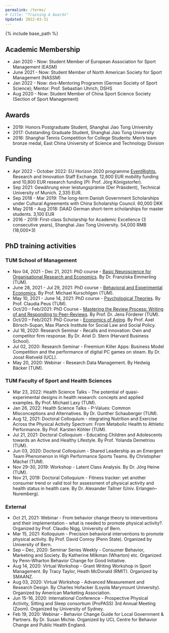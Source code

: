 ```yaml
---
permalink: /terms/
# title: "Training & Awards"
Updated: 2022-03-31
---
```


{% include base_path %}

## Academic Membership

* Jan 2020 - Now: Student Member of European Association for Sport Management (EASM)
* June 2021 - Now: Student Member of North American Society for Sport Management (NASSM)
* Jan 2022 - Now: dvs-Mentoring Programm (German Society of Sport Science); Mentor: Prof. Sebastian Uhrich, DSHS
* Aug 2020 - Now:	Student Member of China Sport Science Society (Section of Sport Management)


## Awards
* 2019: Honors Postgraduate Student, Shanghai Jiao Tong University
* 2017: Outstanding Graduate Student, Shanghai Jiao Tong University
* 2016:	Shanghai Tennis Competition for College Students: Men’s team bronze medal, East China University of Science and Technology Division

## Funding
* Apr 2022 - October 2022: EU Horizon 2020 programme [EventRights](http://eventrights.net/), Research and Innovation Staff Exchange. 12,600 EUR mobility funding and 10,800 EUR research funding (PI: Prof. Jörg Königstorfer).
* Sep 2021: Gewährung einer leistungsprämie (Der Präsident), Technical University of Munich. 2,335 EUR.
* Sep 2018 - Mar 2019: The long-term Danish Government Scholarships under Cultural Agreements with China Scholarship Council. 60,000 DKK
* May 2018 - Aug 2018: DAAD German short-term scholarships for master students. 3,100 EUR
* 2016 - 2019:	First-class Scholarship for Academic Excellence (3 consecutive years), Shanghai Jiao Tong University. 54,000 RMB (18,000*3)


## PhD training activities

### TUM School of Management
* Nov 04, 2021 - Dec 21, 2021: PhD course - [Basic Neuroscience for Organisational Research and Economics](https://www.wi.tum.de/wp-content/uploads/2016/09/Syllabus_basicNS2021.pdf). By Dr. Franziska Emmerling (TUM).
* June 28, 2021 - Jul 29, 2021: PhD course - [Behavioral and Experimental Economics](https://www.wi.tum.de/wp-content/uploads/2016/09/Syllabus_BehavExpEcon_210329.pdf). By Prof. Michael Kurschilgen (TUM).
* May 10, 2021 - June 14, 2021: PhD course - [Psychological Theories](https://www.wi.tum.de/wp-content/uploads/2016/09/Syllabus_Psychological-Theories_Fall2021.pdf). By Prof. Claudia Peus (TUM).
* Oct/20 – Feb/2021: PhD Course - [Mastering the Review Process: Writing of and Responding to Peer-Reviews](https://www.wi.tum.de/wp-content/uploads/2016/09/Syllabus_Mastering-the-Review-Process_update.pdf). By Prof. Dr. Jens Förderer (TUM).
* Oct/20 – Feb/2021: PhD Course - [Economics of Aging](https://www.wi.tum.de/wp-content/uploads/2016/09/Syllabus_Economics_of_Aging.pdf). By Prof. Axel Börsch-Supan, Max Planck Institute for Social Law and Social Policy.
* Jul 16, 2020: Research Seminar - Recalls and innovation: Own and competitor firm response. By Dr. Ariel D. Stern (Harvard Business School).
* Jul 02, 2020: Research Seminar - Freemium Killer Apps: Business Model Competition and the performance of digital PC games on steam. By Dr. Joost Rietveld (UCL).
* May 20, 2020: Webinar - Research Data Management. By Hedwig Bäcker (TUM).


### TUM Faculty of Sport and Health Sciences
* Mar 23, 2022: Health Science Talks - The potential of quasi-experimental designs in health research: concepts and applied examples. By Prof. Michael Laxy  (TUM).
* Jan 26, 2022: Health Science Talks - P-Values: Common Misconceptions and Alternatives. By Dr. Gunther Schauberger (TUM).
* Aug 12, 2021: Doctoral Colloquium - ntegrating Nutrition and Exercise Across the Physical Activity Spectrum: From Metabolic Health to Athletic Performance. By Prof. Karsten Köhler (TUM).
* Jul 21, 2021: Doctoral Colloquium - Educating Children and Adolescents towards an Active and Healthy Lifestyle. By Prof. Yolanda Demetriou (TUM).
* Jun 03, 2020: Doctoral Colloquium - Shared Leadership as an Emergent Team Phenomenon in High Performance Sports Teams. By Christopher Mächel (TUM).
* Nov 29-30, 2019:	Workshop - Latent Class Analysis. By Dr. Jörg Heine (TUM).
* Nov 21, 2019: Doctoral Colloquium - Fitness tracker: yet another consumer trend or valid tool for assessment of physical activity and health status in health care. By Dr. Alexander Tallner (Univ. Erlangen–Nuremberg).

### External
* Oct 21, 2021: Webinar - From behavior change theory to interventions and their implementation - what is needed to promote physical activity?. Organized by Prof. Claudio Nigg, University of Bern.
* Mar 15, 2021: Kolloquium - Precision behavioral interventions to promote physical activity. By Prof. David Conroy (Penn State). Organized by University of Bern.
* Sep – Dec, 2020: Seminar Series Weekly - Consumer Behavior, Marketing and Society. By Katherine Milkman (Wharton) etc. Organized by Penn-Wharton Behavior Change for Good Initiative.
* Aug 14, 2020: Virtual Workshop - Grant Writing Workshop in Sport Management. By Tracy Taylor, Heath McDonald (RMIT). Organized by SMAANZ.
* Aug 03, 2020: Virtual Workshop - Advanced Measurement and Research Design. By Charles Hofacker (Loyola Marymount University). Organized by American Marketing Association.
* Jun 15-16, 2020: International Conference - Prospective Physical Activity, Sitting and Sleep consortium (ProPASS) 3rd Annual Meeting (Zoom). Organized by University of Sydney.
* Feb 19, 2020: Webinar - Behavior Change Guide for Local Government & Partners. By Dr. Susan Michie. Organized by UCL Centre for Behavior Change and Public Health England.

